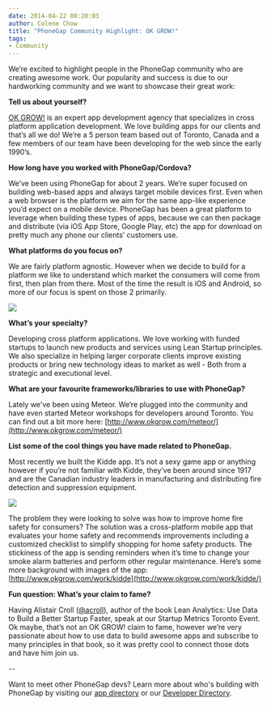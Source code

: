 ```yaml
---
date: 2014-04-22 08:20:03
author: Colene Chow
title: "PhoneGap Community Highlight: OK GROW!"
tags:
- Community
---
```


We’re excited to highlight people in the PhoneGap community who are creating awesome work. Our popularity and success is due to our hardworking community and we want to showcase their great work: 

**Tell us about yourself?**

[OK GROW!](http://www.okgrow.com/) is an expert app development agency that specializes in cross platform application development. We love building apps for our clients and that’s all we do! We’re a 5 person team based out of Toronto, Canada and a few members of our team have been developing for the web since the early 1990’s.

**How long have you worked with PhoneGap/Cordova?**

We’ve been using PhoneGap for about 2 years. We’re super focused on building web-based apps and always target mobile devices first. Even when a web browser is the platform we aim for the same app-like experience you’d expect on a mobile device. PhoneGap has been a great platform to leverage when building these types of apps, because we can then package and distribute (via iOS App Store, Google Play, etc) the app for download on pretty much any phone our clients’ customers use.

**What platforms do you focus on?**

We are fairly platform agnostic. However when we decide to build for a platform we like to understand which market the consumers will come from first, then plan from there. Most of the time the result is iOS and Android, so more of our focus is spent on those 2 primarily.

![](/uploads/blog/2014-04/kidde-wireframes.jpg)

**What’s your specialty?**

Developing cross platform applications. We love working with funded startups to launch new products and services using Lean Startup principles. We also specialize in helping larger corporate clients improve existing products or bring new technology ideas to market as well - Both from a strategic and executional level.

**What are your favourite frameworks/libraries to use with PhoneGap?**

Lately we've been using Meteor. We’re plugged into the community and have even started Meteor workshops for developers around Toronto. You can find out a bit more here: [http://www.okgrow.com/meteor/](http://www.okgrow.com/meteor/)

**List some of the cool things you have made related to PhoneGap.**

Most recently we built the Kidde app. It’s not a sexy game app or anything however if you’re not familiar with Kidde, they’ve been around since 1917 and are the Canadian industry leaders in manufacturing and distributing fire detection and suppression equipment.

![](/uploads/blog/2014-04/kidde-wireframe-to-hi-fidelity.jpg)

The problem they were looking to solve was how to improve home fire safety for consumers? The solution was a cross-platform mobile app that evaluates your home safety and recommends improvements including a customized checklist to simplify shopping for home safety products. The stickiness of the app is sending reminders when it’s time to change your smoke alarm batteries and perform other regular maintenance. Here’s some more background with images of the app: [http://www.okgrow.com/work/kidde](http://www.okgrow.com/work/kidde/)

**Fun question: What’s your claim to fame?**

Having Alistair Croll ([@acroll](http://twitter.com/acroll)), author of the book Lean Analytics: Use Data to Build a Better Startup Faster, speak at our Startup Metrics Toronto Event. Ok maybe, that’s not an OK GROW! claim to fame, however we’re very passionate about how to use data to build awesome apps and subscribe to many principles in that book, so it was pretty cool to connect those dots and have him join us.

--

Want to meet other PhoneGap devs? Learn more about who's building with PhoneGap by visiting our [app directory](http://phonegap.com/app/) or our [Developer Directory](http://people.phonegap.com).


